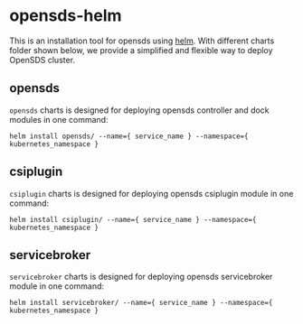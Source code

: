 # opensds-helm
This is an installation tool for opensds using [helm](https://github.com/kubernetes/helm).
With different charts folder shown below, we provide a simplified and flexible way to
deploy OpenSDS cluster.

## opensds
`opensds` charts is designed for deploying opensds controller and dock modules in one
command:
```shell
helm install opensds/ --name={ service_name } --namespace={ kubernetes_namespace }
```

## csiplugin
`csiplugin` charts is designed for deploying opensds csiplugin module in one command:
```shell
helm install csiplugin/ --name={ service_name } --namespace={ kubernetes_namespace }
```

## servicebroker
`servicebroker` charts is designed for deploying opensds servicebroker module in one
command:
```shell
helm install servicebroker/ --name={ service_name } --namespace={ kubernetes_namespace }
```
